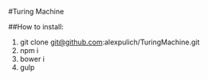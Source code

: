 #Turing Machine

##How to install: 
1. git clone git@github.com:alexpulich/TuringMachine.git
2. npm i
3. bower i
4. gulp
